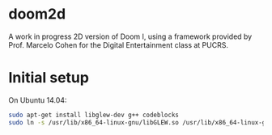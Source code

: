 doom2d
======

A work in progress 2D version of Doom I, using a framework provided by Prof. Marcelo Cohen for the Digital Entertainment class at PUCRS.

# Initial setup

On Ubuntu 14.04:

```sh
sudo apt-get install libglew-dev g++ codeblocks
sudo ln -s /usr/lib/x86_64-linux-gnu/libGLEW.so /usr/lib/x86_64-linux-gnu/libGLEW.so.1.8
```
